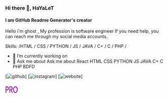 ### Hi there 👋, HaYaLeT
#### I am GitHub Readme Generator's creator
Hello i'm ghost , My profession is software engineer
If you need help, you can reach me through my social media accounts.


Skills:  /HTML / CSS / PYTHON / JS / JAVA / C+ / C / PHP /

- 🔭 I’m currently working on 
- 💬 Ask me about Ask me about React HTML  CSS  PYTHON  JS JAVA C+  C PHP  BDFD 


[<img src='https://cdn.jsdelivr.net/npm/simple-icons@3.0.1/icons/github.svg' alt='github' height='40'>] [<img src='https://cdn.jsdelivr.net/npm/simple-icons@3.0.1/icons/instagram.svg' alt='instagram' height='40'>]  [<img src='https://cdn.jsdelivr.net/npm/simple-icons@3.0.1/icons/icloud.svg' alt='website' height='40'>] 

<a href='https://github.com/pricing'><img src='https://raw.githubusercontent.com/acervenky/animated-github-badges/master/assets/pro.gif' width='40' height='40'></a> 

